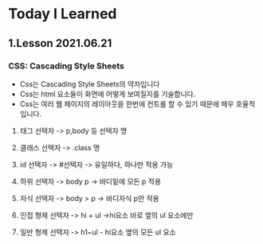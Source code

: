 <h1>Today I Learned</h1>

<h2>1.Lesson 2021.06.21</h2>
<h3>CSS: Cascading Style Sheets</h3>

<ul>
<li>Css는 Cascading Style Sheets의 약자입니다</li>
<li>Css는 html 요소들이 화면에 어떻게 보여질지를 기술합니다.</li>
<li>Css는 여러 웹 페이지의 레이아웃을 한번에 컨트롤 할 수 있기 때문에 매우 호율적입니다.</li>

</ul>

1. 태그 선택자
   -> p,body 등 선택자 명

2. 클래스 선택자
   -> .class 명

3. id 선택자
   -> #선택자 -> 유일하다, 하나만 적용 가능

4. 하위 선택자
   -> body p -> 바디밑에 모든 p 적용

5. 자식 선택자
   -> body > p -> 바디자식 p만 적용

6. 인접 형제 선택자
   -> hi + ul ->hi요소 바로 옆의 ul 요소에만

7. 일반 형제 선택자
   -> h1~ul - hi요소 옆의 모든 ul 요소

